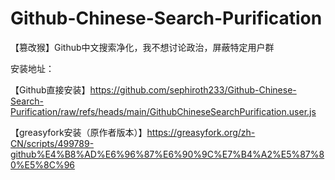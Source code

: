 # Github-Chinese-Search-Purification
【篡改猴】Github中文搜索净化，我不想讨论政治，屏蔽特定用户群

安装地址：

【Github直接安装】https://github.com/sephiroth233/Github-Chinese-Search-Purification/raw/refs/heads/main/GithubChineseSearchPurification.user.js

【greasyfork安装（原作者版本）】https://greasyfork.org/zh-CN/scripts/499789-github%E4%B8%AD%E6%96%87%E6%90%9C%E7%B4%A2%E5%87%80%E5%8C%96
